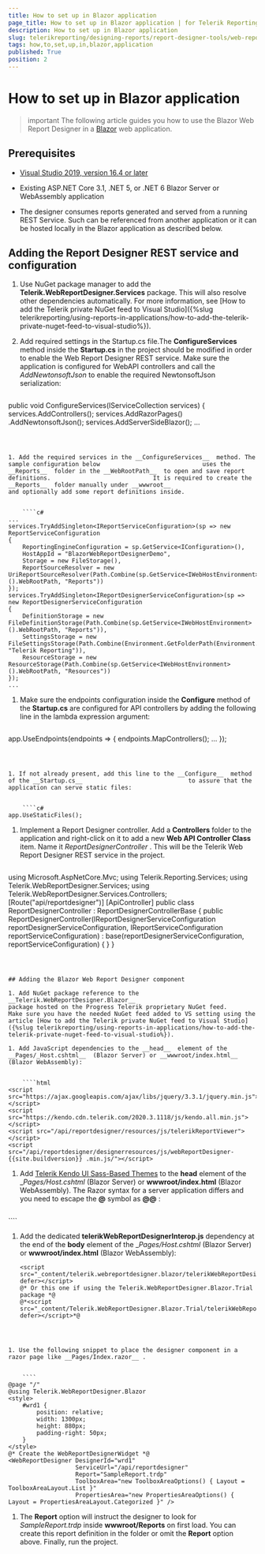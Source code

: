 ```yaml
---
title: How to set up in Blazor application
page_title: How to set up in Blazor application | for Telerik Reporting Documentation
description: How to set up in Blazor application
slug: telerikreporting/designing-reports/report-designer-tools/web-report-designer/how-to-set-up-in-blazor-application
tags: how,to,set,up,in,blazor,application
published: True
position: 2
---
```


# How to set up in Blazor application



>important The following article guides you how to use the Blazor Web Report Designer in a                      [Blazor](https://dotnet.microsoft.com/apps/aspnet/web-apps/blazor)                      web application.                 


## Prerequisites

*  [Visual Studio 2019, version 16.4 or later](https://www.visualstudio.com/vs/) 

* Existing ASP.NET Core 3.1, .NET 5, or .NET 6 Blazor Server or WebAssembly application                         

* The designer consumes reports generated and served from a running REST Service.                             Such can be referenced from another application or it can be hosted locally in the Blazor application as described below.                         

## Adding the Report Designer REST service and configuration

1. Use NuGet package manager to add the __Telerik.WebReportDesigner.Services__  package. This will also resolve                             other dependencies automatically. For more information, see                             [How to add the Telerik private NuGet feed to Visual Studio]({%slug telerikreporting/using-reports-in-applications/how-to-add-the-telerik-private-nuget-feed-to-visual-studio%}).                         

1. Add required settings in the Startup.cs file.The __ConfigureServices__  method inside the __Startup.cs__  in the project                             should be modified in order to enable the Web Report Designer REST service. Make sure the application                             is configured for WebAPI controllers and call the *AddNewtonsoftJson*                              to enable the required NewtonsoftJson serialization:                         

	
    ````c#
public void ConfigureServices(IServiceCollection services)
{
    services.AddControllers();
    services.AddRazorPages()
        .AddNewtonsoftJson();
    services.AddServerSideBlazor();
    ...
````



1. Add the required services in the __ConfigureServices__  method. The sample configuration below                             uses the __Reports__  folder in the __WebRootPath__  to open and save report definitions.                             It is required to create the __Reports__  folder manually under __wwwroot__                              and optionally add some report definitions inside.                         

	
    ````c#
...
services.TryAddSingleton<IReportServiceConfiguration>(sp => new ReportServiceConfiguration
{
    ReportingEngineConfiguration = sp.GetService<IConfiguration>(),
    HostAppId = "BlazorWebReportDesignerDemo",
    Storage = new FileStorage(),
    ReportSourceResolver = new UriReportSourceResolver(Path.Combine(sp.GetService<IWebHostEnvironment>().WebRootPath, "Reports"))
});
services.TryAddSingleton<IReportDesignerServiceConfiguration>(sp => new ReportDesignerServiceConfiguration
{
    DefinitionStorage = new FileDefinitionStorage(Path.Combine(sp.GetService<IWebHostEnvironment>().WebRootPath, "Reports")),
    SettingsStorage = new FileSettingsStorage(Path.Combine(Environment.GetFolderPath(Environment.SpecialFolder.ApplicationData), "Telerik Reporting")),
    ResourceStorage = new ResourceStorage(Path.Combine(sp.GetService<IWebHostEnvironment>().WebRootPath, "Resources"))
});
...
````



1. Make sure the endpoints configuration inside the __Configure__  method of the                             __Startup.cs__  are configured for API controllers by adding the following line in the                             lambda expression argument:                         

	
    ````c#
app.UseEndpoints(endpoints =>
{
    endpoints.MapControllers();
    ...
});
````



1. If not already present, add this line to the __Configure__  method of the __Startup.cs__                              to assure that the application can serve static files:                         

	
    ````c#
app.UseStaticFiles();
````



1. Implement a Report Designer controller. Add a __Controllers__  folder to the application                             and right-click on it to add a new __Web API Controller Class__  item.                             Name it *ReportDesignerController* . This will be the Telerik Web Report Designer REST service in the                             project.                         

	
    ````c#
using Microsoft.AspNetCore.Mvc;
using Telerik.Reporting.Services;
using Telerik.WebReportDesigner.Services;
using Telerik.WebReportDesigner.Services.Controllers;
[Route("api/reportdesigner")]
[ApiController]
public class ReportDesignerController : ReportDesignerControllerBase
{
    public ReportDesignerController(IReportDesignerServiceConfiguration reportDesignerServiceConfiguration, IReportServiceConfiguration reportServiceConfiguration)
        : base(reportDesignerServiceConfiguration, reportServiceConfiguration)
    {
    }
}
````



## Adding the Blazor Web Report Designer component

1. Add NuGet package reference to the __Telerik.WebReportDesigner.Blazor__                              package hosted on the Progress Telerik proprietary NuGet feed.                             Make sure you have the needed NuGet feed added to VS setting using the article [How to add the Telerik private NuGet feed to Visual Studio]({%slug telerikreporting/using-reports-in-applications/how-to-add-the-telerik-private-nuget-feed-to-visual-studio%}).                         

1. Add JavaScript dependencies to the __head__  element of the                             __Pages/_Host.cshtml__  (Blazor Server) or __wwwroot/index.html__  (Blazor WebAssembly):                         

	
    ````html
<script src="https://ajax.googleapis.com/ajax/libs/jquery/3.3.1/jquery.min.js"></script>
<script src="https://kendo.cdn.telerik.com/2020.3.1118/js/kendo.all.min.js"></script>
<script src="/api/reportdesigner/resources/js/telerikReportViewer"></script>
<script src="/api/reportdesigner/designerresources/js/webReportDesigner- {{site.buildversion}} .min.js/"></script>
````



1. Add                              [Telerik Kendo UI Sass-Based Themes](https://docs.telerik.com/kendo-ui/styles-and-layout/sass-themes)                              to the __head__  element of the                             __Pages/_Host.cshtml__  (Blazor Server) or __wwwroot/index.html__  (Blazor WebAssembly).                             The Razor syntax for a server application differs and you need to escape the __@__  symbol as __@@__ :                         

	
    ````html
<link rel="stylesheet" href="https://unpkg.com/@progress/kendo-theme-default@latest/dist/all.css" />
````



1. Add the dedicated __telerikWebReportDesignerInterop.js__  dependency at the end of the __body__  element of the                             __Pages/_Host.cshtml__  (Blazor Server) or __wwwroot/index.html__  (Blazor WebAssembly):                         

	
    ````
    <script src="_content/telerik.webreportdesigner.blazor/telerikWebReportDesignerInterop.js" defer></script>
    @* Or this one if using the Telerik.WebReportDesigner.Blazor.Trial package *@
    @*<script src="_content/Telerik.WebReportDesigner.Blazor.Trial/telerikWebReportDesignerInterop.js" defer></script>*@
````



1. Use the following snippet to place the designer component in a razor page like __Pages/Index.razor__ .                         

	
    ````
@page "/"
@using Telerik.WebReportDesigner.Blazor
<style>
    #wrd1 {
        position: relative;
        width: 1300px;
        height: 880px;
        padding-right: 50px;
    }
</style>
@* Create the WebReportDesignerWidget *@
<WebReportDesigner DesignerId="wrd1"
                   ServiceUrl="/api/reportdesigner"
                   Report="SampleReport.trdp"
                   ToolboxArea="new ToolboxAreaOptions() { Layout = ToolboxAreaLayout.List }"
                   PropertiesArea="new PropertiesAreaOptions() { Layout = PropertiesAreaLayout.Categorized }" />
````



1. The __Report__  option will instruct the designer to look for *SampleReport.trdp*  inside                             __wwwroot/Reports__  on first load.                             You can create this report definition in the folder or omit the __Report__  option above.                             Finally, run the project.                         
